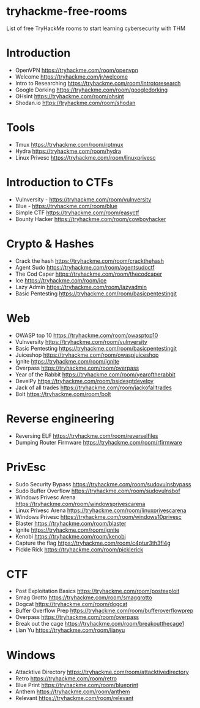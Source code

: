 # tryhackme-free-rooms
List of free TryHackMe rooms to start learning cybersecurity with THM

# Introduction
- OpenVPN https://tryhackme.com/room/openvpn
- Welcome https://tryhackme.com/jr/welcome
- Intro to Researching https://tryhackme.com/room/introtoresearch                                                                                            
- Google Dorking https://tryhackme.com/room/googledorking
- OHsint https://tryhackme.com/room/ohsint
- Shodan.io https://tryhackme.com/room/shodan

# Tools
- Tmux https://tryhackme.com/room/rptmux
- Hydra https://tryhackme.com/room/hydra
- Linux Privesc https://tryhackme.com/room/linuxprivesc

# Introduction to CTFs
- Vulnversity - https://tryhackme.com/room/vulnversity
- Blue - https://tryhackme.com/room/blue
- Simple CTF https://tryhackme.com/room/easyctf
- Bounty Hacker https://tryhackme.com/room/cowboyhacker

# Crypto & Hashes
- Crack the hash https://tryhackme.com/room/crackthehash
- Agent Sudo https://tryhackme.com/room/agentsudoctf
- The Cod Caper https://tryhackme.com/room/thecodcaper
- Ice https://tryhackme.com/room/ice
- Lazy Admin https://tryhackme.com/room/lazyadmin
- Basic Pentesting https://tryhackme.com/room/basicpentestingjt

# Web
- OWASP top 10 https://tryhackme.com/room/owasptop10
- Vulnversity https://tryhackme.com/room/vulnversity
- Basic Pentesting https://tryhackme.com/room/basicpentestingjt
- Juiceshop https://tryhackme.com/room/owaspjuiceshop
- Ignite https://tryhackme.com/room/ignite
- Overpass https://tryhackme.com/room/overpass
- Year of the Rabbit https://tryhackme.com/room/yearoftherabbit
- DevelPy https://tryhackme.com/room/bsidesgtdevelpy
- Jack of all trades https://tryhackme.com/room/jackofalltrades
- Bolt https://tryhackme.com/room/bolt

# Reverse engineering
- Reversing ELF https://tryhackme.com/room/reverselfiles
- Dumping Router Firmware https://tryhackme.com/room/rfirmware

# PrivEsc
- Sudo Security Bypass https://tryhackme.com/room/sudovulnsbypass
- Sudo Buffer Overflow https://tryhackme.com/room/sudovulnsbof
- Windows Privesc Arena https://tryhackme.com/room/windowsprivescarena
- Linux Privesc Arena https://tryhackme.com/room/linuxprivescarena
- Windows Privesc https://tryhackme.com/room/windows10privesc
- Blaster https://tryhackme.com/room/blaster
- Ignite https://tryhackme.com/room/ignite
- Kenobi https://tryhackme.com/room/kenobi
- Capture the flag https://tryhackme.com/room/c4ptur3th3fl4g
- Pickle Rick https://tryhackme.com/room/picklerick

# CTF
- Post Exploitation Basics https://tryhackme.com/room/postexploit
- Smag Grotto https://tryhackme.com/room/smaggrotto
- Dogcat https://tryhackme.com/room/dogcat
- Buffer Overflow Prep https://tryhackme.com/room/bufferoverflowprep
- Overpass https://tryhackme.com/room/overpass
- Break out the cage https://tryhackme.com/room/breakoutthecage1
- Lian Yu https://tryhackme.com/room/lianyu

# Windows
- Attacktive Directory https://tryhackme.com/room/attacktivedirectory
- Retro https://tryhackme.com/room/retro
- Blue Print https://tryhackme.com/room/blueprint
- Anthem https://tryhackme.com/room/anthem
- Relevant https://tryhackme.com/room/relevant
